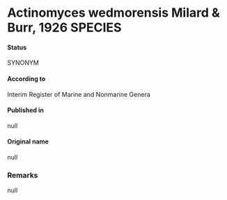# Actinomyces wedmorensis Milard & Burr, 1926 SPECIES

#### Status
SYNONYM

#### According to
Interim Register of Marine and Nonmarine Genera

#### Published in
null

#### Original name
null

### Remarks
null